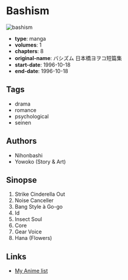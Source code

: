 # Bashism

![bashism](https://cdn.myanimelist.net/images/manga/2/202618.jpg)

-   **type**: manga
-   **volumes**: 1
-   **chapters**: 8
-   **original-name**: バシズム 日本橋ヨヲコ短篇集
-   **start-date**: 1996-10-18
-   **end-date**: 1996-10-18

## Tags

-   drama
-   romance
-   psychological
-   seinen

## Authors

-   Nihonbashi
-   Yowoko (Story & Art)

## Sinopse

1. Strike Cinderella Out
2. Noise Canceller
3. Bang Style à Go-go
4. Id
5. Insect Soul
6. Core
7. Gear Voice
8. Hana (Flowers)

## Links

-   [My Anime list](https://myanimelist.net/manga/6456/Bashism)
